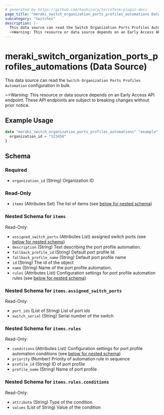 ```yaml
---
# generated by https://github.com/hashicorp/terraform-plugin-docs
page_title: "meraki_switch_organization_ports_profiles_automations Data Source - terraform-provider-meraki"
subcategory: "Switches"
description: |-
  This data source can read the Switch Organization Ports Profiles Automation configuration in bulk.
  ~>Warning: This resource or data source depends on an Early Access API endpoint. These API endpoints are subject to breaking changes without prior notice.
---
```


# meraki_switch_organization_ports_profiles_automations (Data Source)

This data source can read the `Switch Organization Ports Profiles Automation` configuration in bulk.

~>Warning: This resource or data source depends on an Early Access API endpoint. These API endpoints are subject to breaking changes without prior notice.

## Example Usage

```terraform
data "meraki_switch_organization_ports_profiles_automations" "example" {
  organization_id = "123456"
}
```

<!-- schema generated by tfplugindocs -->
## Schema

### Required

- `organization_id` (String) Organization ID

### Read-Only

- `items` (Attributes Set) The list of items (see [below for nested schema](#nestedatt--items))

<a id="nestedatt--items"></a>
### Nested Schema for `items`

Read-Only:

- `assigned_switch_ports` (Attributes List) assigned switch ports (see [below for nested schema](#nestedatt--items--assigned_switch_ports))
- `description` (String) Text describing the port profile automation.
- `fallback_profile_id` (String) Default port profile Id
- `fallback_profile_name` (String) Default port profile name
- `id` (String) The id of the object
- `name` (String) Name of the port profile automation.
- `rules` (Attributes List) Configuration settings for port profile automation rules (see [below for nested schema](#nestedatt--items--rules))

<a id="nestedatt--items--assigned_switch_ports"></a>
### Nested Schema for `items.assigned_switch_ports`

Read-Only:

- `port_ids` (List of String) List of port ids
- `switch_serial` (String) Serial number of the switch


<a id="nestedatt--items--rules"></a>
### Nested Schema for `items.rules`

Read-Only:

- `conditions` (Attributes List) Configuration settings for port profile automation conditions (see [below for nested schema](#nestedatt--items--rules--conditions))
- `priority` (Number) Priority of automation rule in sequence
- `profile_id` (String) ID of port profile
- `profile_name` (String) Name of port profile

<a id="nestedatt--items--rules--conditions"></a>
### Nested Schema for `items.rules.conditions`

Read-Only:

- `attribute` (String) Type of the condition
- `values` (List of String) Value of the condition

